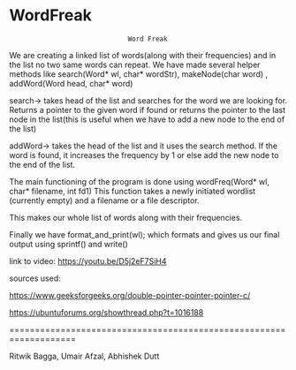 # WordFreak

                                  Word Freak 

We are creating a linked list of words(along with their frequencies) and in the list no two same words can repeat. We have made several helper methods
like search(Word* wl, char* wordStr), makeNode(char word) , addWord(Word head, char* word)

search-> takes head of the list and searches for the word we are looking for. Returns a pointer to the given word if found or returns the pointer to the last node in the list(this is useful when we have to add a new node to the end of the list) 

addWord-> takes the head of the list and it uses the search method. If the word is found, it increases the frequency by 1 or else add the new node to the end of the list. 

The main functioning of the program is done using wordFreq(Word* wl, char* filename, int fd1)
This function takes a newly initiated wordlist (currently empty) and a filename or a file descriptor. 

This makes our whole list of words along with their frequencies. 

Finally we have format_and_print(wl); which formats and gives us our final output using sprintf() and write()

link to video:
https://youtu.be/D5j2eF7SiH4

sources used:

https://www.geeksforgeeks.org/double-pointer-pointer-pointer-c/

https://ubuntuforums.org/showthread.php?t=1016188

===================================================================

Ritwik Bagga, Umair Afzal, Abhishek Dutt
